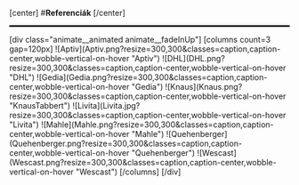[center]
#**Referenciák**
[/center]
<hr style="border: 1px solid black;"/>
[div class="animate__animated animate__fadeInUp"]
[columns count=3 gap=120px]
![Aptiv](Aptiv.png?resize=300,300&classes=caption,caption-center,wobble-vertical-on-hover "Aptiv")
![DHL](DHL.png?resize=300,300&classes=caption,caption-center,wobble-vertical-on-hover "DHL")
![Gedia](Gedia.png?resize=300,300&classes=caption,caption-center,wobble-vertical-on-hover "Gedia")
![Knaus](Knaus.png?resize=300,300&classes=caption,caption-center,wobble-vertical-on-hover "KnausTabbert")
![Livita](Livita.jpg?resize=300,300&classes=caption,caption-center,wobble-vertical-on-hover "Livita")
![Mahle](Mahle.png?resize=300,300&classes=caption,caption-center,wobble-vertical-on-hover "Mahle")
![Quehenberger](Quehenberger.png?resize=300,300&classes=caption,caption-center,wobble-vertical-on-hover "Quehenberger")
![Wescast](Wescast.png?resize=300,300&classes=caption,caption-center,wobble-vertical-on-hover "Wescast")
[/columns]
[/div]
